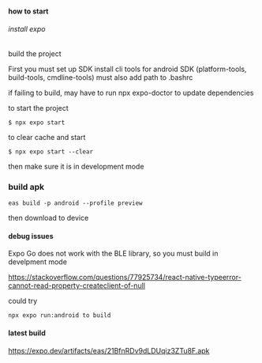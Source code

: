 #### how to start

###### install expo



######
build the project

First you must set up SDK
install cli tools for android SDK
(platform-tools, build-tools, cmdline-tools)
must also add path to .bashrc


if failing to build, may have to run
npx expo-doctor to update dependencies


to start the project
```
$ npx expo start
```
to clear cache and start
```
$ npx expo start --clear
```
then make sure it is in development mode



### build apk
```
eas build -p android --profile preview
```

then download to device




#### debug issues
Expo Go does not work with the BLE library,
so you must build in develpment mode

https://stackoverflow.com/questions/77925734/react-native-typeerror-cannot-read-property-createclient-of-null

could try
```
npx expo run:android to build
```


#### latest build

https://expo.dev/artifacts/eas/21BfnRDv9dLDUqiz3ZTu8F.apk
